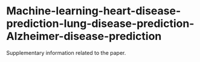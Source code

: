 # Machine-learning-heart-disease-prediction-lung-disease-prediction-Alzheimer-disease-prediction
Supplementary information related to the paper.
